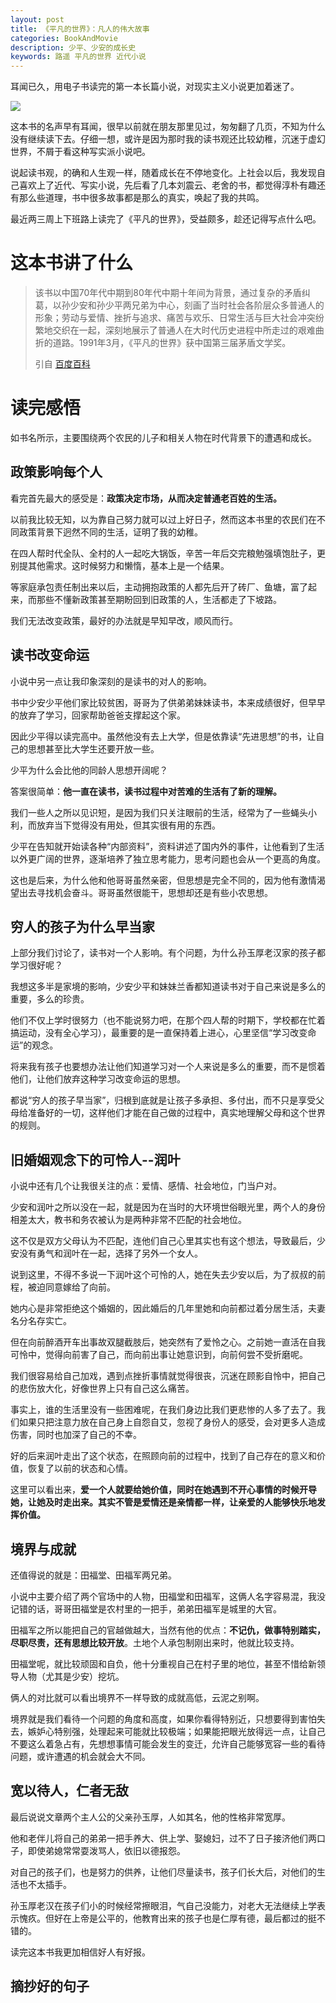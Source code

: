```yaml
---
layout: post
title: 《平凡的世界》：凡人的伟大故事
categories: BookAndMovie
description: 少平、少安的成长史
keywords: 路遥 平凡的世界 近代小说
---
```


耳闻已久，用电子书读完的第一本长篇小说，对现实主义小说更加着迷了。

![](https://timgsa.baidu.com/timg?image&quality=80&size=b9999_10000&sec=1522771162844&di=e2d25b6b482d440fd84b5783644fe9de&imgtype=jpg&src=http%3A%2F%2Fimg1.imgtn.bdimg.com%2Fit%2Fu%3D684518216%2C3816253733%26fm%3D214%26gp%3D0.jpg)


这本书的名声早有耳闻，很早以前就在朋友那里见过，匆匆翻了几页，不知为什么没有继续读下去。仔细一想，或许是因为那时我的读书观还比较幼稚，沉迷于虚幻世界，不屑于看这种写实派小说吧。


说起读书观，的确和人生观一样，随着成长在不停地变化。上社会以后，我发现自己喜欢上了近代、写实小说，先后看了几本刘震云、老舍的书，都觉得淳朴有趣还有那么些道理，书中很多故事都是那么的真实，唤起了我的共鸣。

最近两三周上下班路上读完了《平凡的世界》，受益颇多，趁还记得写点什么吧。

# 这本书讲了什么

>该书以中国70年代中期到80年代中期十年间为背景，通过复杂的矛盾纠葛，以孙少安和孙少平两兄弟为中心，刻画了当时社会各阶层众多普通人的形象；劳动与爱情、挫折与追求、痛苦与欢乐、日常生活与巨大社会冲突纷繁地交织在一起，深刻地展示了普通人在大时代历史进程中所走过的艰难曲折的道路。1991年3月，《平凡的世界》获中国第三届茅盾文学奖。
> 
> 引自 [百度百科](https://baike.baidu.com/item/%E5%B9%B3%E5%87%A1%E7%9A%84%E4%B8%96%E7%95%8C/166)


# 读完感悟


如书名所示，主要围绕两个农民的儿子和相关人物在时代背景下的遭遇和成长。

## 政策影响每个人

看完首先最大的感受是：**政策决定市场，从而决定普通老百姓的生活。**

以前我比较无知，以为靠自己努力就可以过上好日子，然而这本书里的农民们在不同政策背景下迥然不同的生活，证明了我的幼稚。

在四人帮时代全队、全村的人一起吃大锅饭，辛苦一年后交完粮勉强填饱肚子，更别提其他需求。这时候努力和懒惰，基本上是一个结果。

等家庭承包责任制出来以后，主动拥抱政策的人都先后开了砖厂、鱼塘，富了起来，而那些不懂新政策甚至期盼回到旧政策的人，生活都走了下坡路。

我们无法改变政策，最好的办法就是早知早改，顺风而行。


## 读书改变命运


小说中另一点让我印象深刻的是读书的对人的影响。

书中少安少平他们家比较贫困，哥哥为了供弟弟妹妹读书，本来成绩很好，但早早的放弃了学习，回家帮助爸爸支撑起这个家。

因此少平得以读完高中。虽然他没有去上大学，但是依靠读“先进思想”的书，让自己的思想甚至比大学生还要开放一些。

少平为什么会比他的同龄人思想开阔呢？

答案很简单：**他一直在读书，读书过程中对苦难的生活有了新的理解。**

我们一些人之所以见识短，是因为我们只关注眼前的生活，经常为了一些蝇头小利，而放弃当下觉得没有用处，但其实很有用的东西。

少平在告知就开始读各种“内部资料”，资料讲述了国内外的事件，让他看到了生活以外更广阔的世界，逐渐培养了独立思考能力，思考问题也会从一个更高的角度。

这也是后来，为什么他和他哥哥虽然亲密，但思想是完全不同的，因为他有激情渴望出去寻找机会奋斗。哥哥虽然很能干，思想却还是有些小农思想。

## 穷人的孩子为什么早当家

上部分我们讨论了，读书对一个人影响。有个问题，为什么孙玉厚老汉家的孩子都学习很好呢？

我想这多半是家境的影响，少安少平和妹妹兰香都知道读书对于自己来说是多么的重要，多么的珍贵。

他们不仅上学时很努力（也不能说努力吧，在那个四人帮的时期下，学校都在忙着搞运动，没有全心学习），最重要的是一直保持着上进心，心里坚信“学习改变命运”的观念。

将来我有孩子也要想办法让他们知道学习对一个人来说是多么的重要，而不是惯着他们，让他们放弃这种学习改变命运的思想。

都说“穷人的孩子早当家”，归根到底就是让孩子多承担、多付出，而不只是享受父母给准备好的一切，这样他们才能在自己做的过程中，真实地理解父母和这个世界的规则。

## 旧婚姻观念下的可怜人--润叶

小说中还有几个让我很关注的点：爱情、感情、社会地位，门当户对。

少安和润叶之所以没在一起，就是因为在当时的大环境世俗眼光里，两个人的身份相差太大，教书和务农被认为是两种非常不匹配的社会地位。

这不仅是双方父母认为不匹配，连他们自己心里其实也有这个想法，导致最后，少安没有勇气和润叶在一起，选择了另外一个女人。

说到这里，不得不多说一下润叶这个可怜的人，她在失去少安以后，为了叔叔的前程，被迫同意嫁给了向前。

她内心是非常拒绝这个婚姻的，因此婚后的几年里她和向前都过着分居生活，夫妻名分名存实亡。

但在向前醉酒开车出事故双腿截肢后，她突然有了爱怜之心。之前她一直活在自我可怜中，觉得向前害了自己，而向前出事让她意识到，向前何尝不受折磨呢。

我们很容易给自己加戏，遇到点挫折事情就觉得很丧，沉迷在顾影自怜中，把自己的悲伤放大化，好像世界上只有自己这么痛苦。

事实上，谁的生活里没有一些困难呢，在我们身边比我们更悲惨的人多了去了。我们如果只把注意力放在自己身上自怨自艾，忽视了身份人的感受，会对更多人造成伤害，同时也加深了自己的不幸。

好的后来润叶走出了这个状态，在照顾向前的过程中，找到了自己存在的意义和价值，恢复了以前的状态和心情。

这里可以看出来，**爱一个人就要给她价值，同时在她遇到不开心事情的时候开导她，让她及时走出来。其实不管是爱情还是亲情都一样，让亲爱的人能够快乐地发挥价值。**

## 境界与成就

还值得说的就是：田福堂、田福军两兄弟。

小说中主要介绍了两个官场中的人物，田福堂和田福军，这俩人名字容易混，我没记错的话，哥哥田福堂是农村里的一把手，弟弟田福军是城里的大官。

田福军之所以能把自己的官越做越大，当然有他的优点：**不记仇，做事特别踏实，尽职尽责，还有思想比较开放**。土地个人承包制刚出来时，他就比较支持。

田福堂呢，就比较顽固和自负，他十分重视自己在村子里的地位，甚至不惜给新领导人物（尤其是少安）挖坑。

俩人的对比就可以看出境界不一样导致的成就高低，云泥之别啊。

境界就是我们看待一个问题的角度和高度，如果你看得特别近，只想要得到害怕失去，嫉妒心特别强，处理起来可能就比较极端；如果能把眼光放得远一点，让自己不要这么着急占有，先想想事情可能会发生的变迁，允许自己能够宽容一些的看待问题，或许遭遇的机会就会大不同。

## 宽以待人，仁者无敌

最后说说文章两个主人公的父亲孙玉厚，人如其名，他的性格非常宽厚。

他和老伴儿将自己的弟弟一把手养大、供上学、娶媳妇，过不了日子接济他们两口子，即使弟媳常常耍泼骂人，依旧以德报怨。

对自己的孩子们，也是努力的供养，让他们尽量读书，孩子们长大后，对他们的生活也不太插手。

孙玉厚老汉在孩子们小的时候经常擦眼泪，气自己没能力，对老大无法继续上学表示愧疚。但好在上帝是公平的，他教育出来的孩子也是仁厚有德，最后都过的挺不错的。

读完这本书我更加相信好人有好报。

## 摘抄好的句子